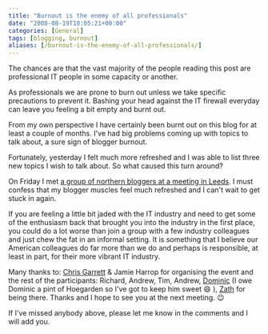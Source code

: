 ```yaml
---
title: "Burnout is the enemy of all professionals"
date: "2008-08-19T10:05:21+00:00"
categories: [General]
tags: [blogging, burnout]
aliases: [/burnout-is-the-enemy-of-all-professionals/]
---
```


The chances are that the vast majority of the people reading this post are professional IT people in some capacity or another.

As professionals we are prone to burn out unless we take specific precautions to prevent it. Bashing your head against the IT firewall everyday can leave you feeling a bit empty and burnt out.

From my own perspective I have certainly been burnt out on this blog for at least a couple of months. I've had big problems coming up with topics to talk about, a sure sign of blogger burnout.

Fortunately, yesterday I felt much more refreshed and I was able to list three new topics I wish to talk about. So what caused this turn around?

On Friday I met [a group of northern bloggers at a meeting in Leeds](http://www.zath.co.uk/northern-uk-bloggers-meet-up/). I must confess that my blogger muscles feel much refreshed and I can't wait to get stuck in again.

If you are feeling a little bit jaded with the IT industry and need to get some of the enthusiasm back that brought you into the industry in the first place, you could do a lot worse than join a group with a few industry colleagues and just chew the fat in an informal setting. It is something that I believe our American colleagues do far more than we do and perhaps is responsible, at least in part, for their more vibrant IT industry.

Many thanks to: [Chris Garrett](http://www.chrisg.com/) &amp; Jamie Harrop for organising the event and the rest of the participants: Richard, Andrew, Tim, Andrew, [Dominic](http://www.thehodge.co.uk/) (I owe Dominic a pint of Hoegarden so I've got to keep him sweet :smile: ), [Zath](http://www.zath.co.uk/) for being there. Thanks and I hope to see you at the next meeting. :wink:

If I've missed anybody above, please let me know in the comments and I will add you.
